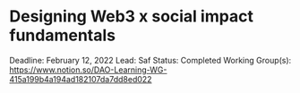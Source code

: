 # Designing Web3 x social impact fundamentals

Deadline: February 12, 2022
Lead: Saf
Status: Completed
Working Group(s): https://www.notion.so/DAO-Learning-WG-415a199b4a194ad182107da7dd8ed022
